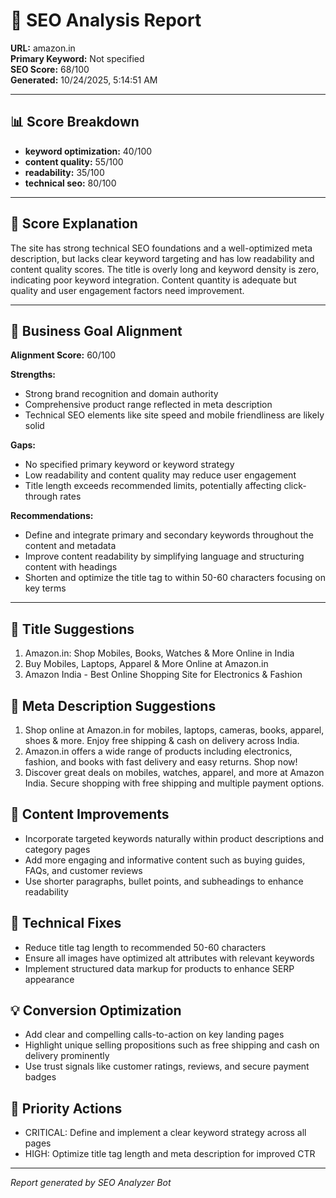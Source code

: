# 🧠 SEO Analysis Report  
**URL:** amazon.in  
**Primary Keyword:** Not specified  
**SEO Score:** 68/100  
**Generated:** 10/24/2025, 5:14:51 AM

---

## 📊 Score Breakdown
- **keyword optimization:** 40/100
- **content quality:** 55/100
- **readability:** 35/100
- **technical seo:** 80/100

---

## 💬 Score Explanation
The site has strong technical SEO foundations and a well-optimized meta description, but lacks clear keyword targeting and has low readability and content quality scores. The title is overly long and keyword density is zero, indicating poor keyword integration. Content quantity is adequate but quality and user engagement factors need improvement.

---

## 🎯 Business Goal Alignment
**Alignment Score:** 60/100

**Strengths:**
- Strong brand recognition and domain authority
- Comprehensive product range reflected in meta description
- Technical SEO elements like site speed and mobile friendliness are likely solid


**Gaps:**
- No specified primary keyword or keyword strategy
- Low readability and content quality may reduce user engagement
- Title length exceeds recommended limits, potentially affecting click-through rates


**Recommendations:**
- Define and integrate primary and secondary keywords throughout the content and metadata
- Improve content readability by simplifying language and structuring content with headings
- Shorten and optimize the title tag to within 50-60 characters focusing on key terms

---

## 📝 Title Suggestions
1. Amazon.in: Shop Mobiles, Books, Watches & More Online in India
2. Buy Mobiles, Laptops, Apparel & More Online at Amazon.in
3. Amazon India - Best Online Shopping Site for Electronics & Fashion

## 🧾 Meta Description Suggestions
1. Shop online at Amazon.in for mobiles, laptops, cameras, books, apparel, shoes & more. Enjoy free shipping & cash on delivery across India.
2. Amazon.in offers a wide range of products including electronics, fashion, and books with fast delivery and easy returns. Shop now!
3. Discover great deals on mobiles, watches, apparel, and more at Amazon India. Secure shopping with free shipping and multiple payment options.

## 🧩 Content Improvements
- Incorporate targeted keywords naturally within product descriptions and category pages
- Add more engaging and informative content such as buying guides, FAQs, and customer reviews
- Use shorter paragraphs, bullet points, and subheadings to enhance readability

## 🧱 Technical Fixes
- Reduce title tag length to recommended 50-60 characters
- Ensure all images have optimized alt attributes with relevant keywords
- Implement structured data markup for products to enhance SERP appearance

## 💡 Conversion Optimization
- Add clear and compelling calls-to-action on key landing pages
- Highlight unique selling propositions such as free shipping and cash on delivery prominently
- Use trust signals like customer ratings, reviews, and secure payment badges

## 🚀 Priority Actions
- CRITICAL: Define and implement a clear keyword strategy across all pages
- HIGH: Optimize title tag length and meta description for improved CTR

---

*Report generated by SEO Analyzer Bot*